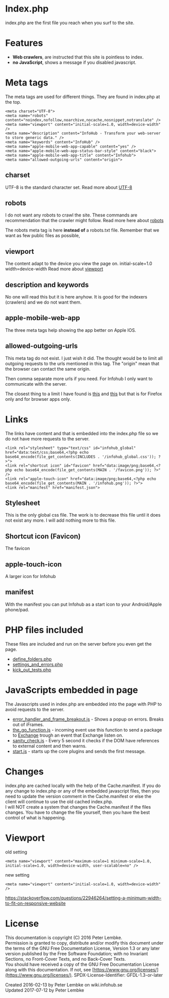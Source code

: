 # Index.php
index.php are the first file you reach when you surf to the site.  

# Features
- <b>Web crawlers</b>, are instructed that this site is pointless to index.
- <b>no JavaScript</b>, shows a message if you disabled javascript.

# Meta tags
The meta tags are used for different things. They are found in index.php at the top.
```
<meta charset="UTF-8">
<meta name="robots" content="noindex,nofollow,noarchive,nocache,nosnippet,notranslate" />
<meta name="viewport" content="initial-scale=1.0, width=device-width" />
<meta name="description" content="InfoHub - Transform your web-server to store generic data." />
<meta name="keywords" content="InfoHub" />
<meta name="apple-mobile-web-app-capable" content="yes" />
<meta name="apple-mobile-web-app-status-bar-style" content="black">
<meta name="apple-mobile-web-app-title" content="Infohub">
<meta name="allowed-outgoing-urls" content="origin">
```
## charset
UTF-8 is the standard character set.
Read more about [UTF-8](https://en.wikipedia.org/wiki/UTF-8)

## robots
I do not want any robots to crawl the site. These commands are recommendation that the crawler might follow.
Read more here about [robots](https://yoast.com/robots-meta-tags/)
 
The robots meta tag is here **instead of** a robots.txt file. Remember that we want as few public files as possible,

## viewport
The content adapt to the device you view the page on.
initial-scale=1.0 
width=device-width
Read more about [viewport](https://www.w3schools.com/css/css_rwd_viewport.asp)

## description and keywords
No one will read this but it is here anyhow. It is good for the indexers (crawlers) and we do not want them.

## apple-mobile-web-app
The three meta tags help showing the app better on Apple IOS.

## allowed-outgoing-urls
This meta tag do not exist. I just wish it did. The thought would be to limit all outgoing requests to the urls mentioned in this tag.
The "origin" mean that the browser can contact the same origin.

Then comma separate more urls if you need. For Infohub I only want to communicate with the server.

The closest thing to a limit I have found is [this](https://developer.mozilla.org/en-US/docs/Mozilla/Tech/XPCOM/Setting_HTTP_request_headers) and [this](https://developer.mozilla.org/en-US/docs/Mozilla/Add-ons/WebExtensions/Intercept_HTTP_requests) but that is for Firefox only and for browser apps only.

# Links
The links have content and that is embedded into the index.php file so we do not have more requests to the server.
```
<link rel="stylesheet" type="text/css" id="infohub_global" href="data:text/css;base64,<?php echo base64_encode(file_get_contents(INCLUDES . '/infohub_global.css')); ?>">
<link rel="shortcut icon" id="favicon" href="data:image/png;base64,<?php echo base64_encode(file_get_contents(MAIN . '/favicon.png')); ?>" />
<link rel="apple-touch-icon" href="data:image/png;base64,<?php echo base64_encode(file_get_contents(MAIN . '/infohub.png')); ?>">
<link rel="manifest" href="manifest.json">
```

## Stylesheet
This is the only global css file. The work is to decrease this file until it does not exist any more.
I will add nothing more to this file.

## Shortcut icon (Favicon)
The favicon

## apple-touch-icon
A larger icon for Infohub

## manifest
With the manifest you can put Infohub as a start icon to your Android/Apple phone/pad.

# PHP files included
These files are included and run on the server before you even get the page.  

- [define_folders.php](main,core_root_definefolders)
- [settings_and_errors.php](main,core_include_settingsanderrors)
- [kick_out_tests.php](main,core_include_kickouttests)


# JavaScripts embedded in page
The Javascripts used in index.php are embedded into the page with PHP to avoid requests to the server.  

- [error_handler_and_frame_breakout.js](main,core_include_errorhandler) - Shows a popup on errors. Breaks out of iFrames.
- [the_go_function.js](main,core_include_thegofunction) - incoming event use this function to send a package to [Exchange](plugin,infohub_exchange) trough an event that Exchange listen on.
- [sanity_check.js](main,core_include_sanitycheck) - Every 5 second it checks if the DOM have references to external content and then warns.
- [start.js](main,core_include_start) - starts up the core plugins and sends the first message.

# Changes
index.php are cached locally with the help of the Cache.manifest. If you do any change to index.php or any of the embedded javascript files, then you need to update the version comment in the Cache.manifest or else the client will continue to use the old cached index.php.  
I will NOT create a system that changes the Cache.manifest if the files changes. You have to change the file yourself, then you have the best control of what is happening.  

# Viewport

old setting
```
<meta name="viewport" content="maximum-scale=1 minimum-scale=1.0, initial-scale=1.0, width=device-width, user-scalable=no" />
```
new setting
```
<meta name="viewport" content="initial-scale=1.0, width=device-width" />
```

https://stackoverflow.com/questions/22946264/setting-a-minimum-width-to-fit-on-responsive-website

# License
This documentation is copyright (C) 2016 Peter Lembke.  
Permission is granted to copy, distribute and/or modify this document under the terms of the GNU Free Documentation License, Version 1.3 or any later version published by the Free Software Foundation; with no Invariant Sections, no Front-Cover Texts, and no Back-Cover Texts.  
You should have received a copy of the GNU Free Documentation License along with this documentation. If not, see [https://www.gnu.org/licenses/](https://www.gnu.org/licenses/).  SPDX-License-Identifier: GFDL-1.3-or-later  

Created 2016-02-13 by Peter Lembke on wiki.infohub.se  
Updated 2017-07-12 by Peter Lembke  
